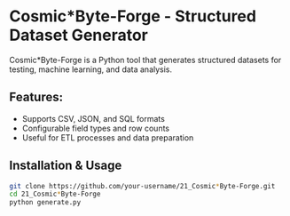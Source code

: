 # Cosmic*Byte-Forge - Structured Dataset Generator  

Cosmic*Byte-Forge is a Python tool that generates structured datasets for testing, machine learning, and data analysis.

## Features:
- Supports CSV, JSON, and SQL formats  
- Configurable field types and row counts  
- Useful for ETL processes and data preparation  

## Installation & Usage  
```bash
git clone https://github.com/your-username/21_Cosmic*Byte-Forge.git  
cd 21_Cosmic*Byte-Forge  
python generate.py  
